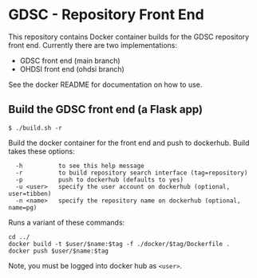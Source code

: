 # GDSC - Repository Front End  

This repository contains Docker container builds for the GDSC repository front end. Currently there are two implementations:

- GDSC front end (main branch)
- OHDSI front end (ohdsi branch)  

See the docker README for documentation on how to use.

## Build the GDSC front end (a Flask app)  

```$ ./build.sh -r```

Build the docker container for the front end and push to dockerhub. Build takes these options:  

```  
  -h          to see this help message
  -r          to build repository search interface (tag=repository)
  -p          push to dockerhub (defaults to yes)
  -u <user>   specify the user account on dockerhub (optional, user=tibben) 
  -n <name>   specify the repository name on dockerhub (optional, name=pg)
```  

Runs a variant of these commands:

```
cd ../
docker build -t $user/$name:$tag -f ./docker/$tag/Dockerfile .
docker push $user/$name:$tag
```

Note, you must be logged into docker hub as ```<user>```.

